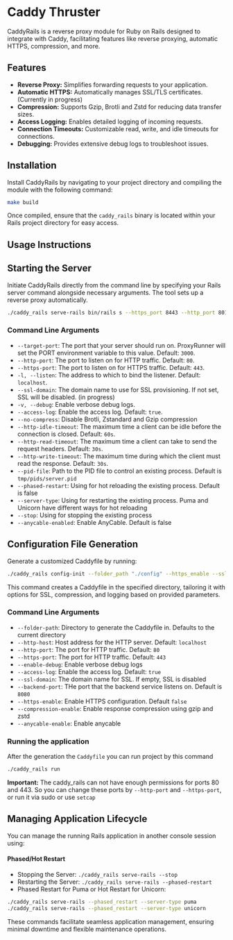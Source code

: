 # Caddy Thruster

CaddyRails is a reverse proxy module for Ruby on Rails designed to integrate with Caddy, facilitating features like reverse proxying, automatic HTTPS, compression, and more.

## Features

- **Reverse Proxy:** Simplifies forwarding requests to your application.
- **Automatic HTTPS:** Automatically manages SSL/TLS certificates. (Currently in progress)
- **Compression:** Supports Gzip, Brotli and Zstd for reducing data transfer sizes.
- **Access Logging:** Enables detailed logging of incoming requests.
- **Connection Timeouts:** Customizable read, write, and idle timeouts for connections.
- **Debugging:** Provides extensive debug logs to troubleshoot issues.

## Installation

Install CaddyRails by navigating to your project directory and compiling the module with the following command:

```bash
make build
```

Once compiled, ensure that the `caddy_rails` binary is located within your Rails project directory for easy access.

## Usage Instructions

## Starting the Server
Initiate CaddyRails directly from the command line by specifying your Rails server command alongside necessary arguments. 
The tool sets up a reverse proxy automatically.

```bash
./caddy_rails serve-rails bin/rails s --https_port 8443 --http_port 8012 --target_port 3000
```

### Command Line Arguments
- `--target-port`: The port that your server should run on.  ProxyRunner will set the PORT environment variable to this value. Default: `3000`.
- `--http-port`: The port to listen on for HTTP traffic. Default: `80`.
- `--https-port`: The port to listen on for HTTPS traffic. Default: `443`.
- `-l, --listen`: The address to which to bind the listener. Default: `localhost`.
- `--ssl-domain`: The domain name to use for SSL provisioning. If not set, SSL will be disabled. (in progress)
- `-v, --debug`: Enable verbose debug logs.
- `--access-log`: Enable the access log. Default: `true`.
- `--no-compress`: Disable Brotli, Zstandard and Gzip compression
- `--http-idle-timeout`: The maximum time a client can be idle before the connection is closed. Default: `60s`.
- `--http-read-timeout`: The maximum time a client can take to send the request headers. Default: `30s`.
- `--http-write-timeout`: The maximum time during which the client must read the response. Default: `30s`.
- `--pid-file`: Path to the PID file to control an existing process. Default is `tmp/pids/server.pid`
- `--phased-restart`: Using for hot reloading the existing process. Default is false
- `--server-type`: Using for restarting the existing process. Puma and Unicorn have different ways for hot reloading
- `--stop`: Using for stopping the existing process
- `--anycable-enabled`: Enable AnyCable. Default is false

## Configuration File Generation
Generate a customized Caddyfile by running:

```bash
./caddy_rails config-init --folder_path "./config" --https_enable --ssl-domain localhost
```

This command creates a Caddyfile in the specified directory, tailoring it with options for SSL, compression, and logging based on provided parameters.

### Command Line Arguments
- `--folder-path`: Directory to generate the Caddyfile in. Defaults to the current directory
- `--http-host`: Host address for the HTTP server. Default: `localhost`
- `--http-port`: The port for HTTP traffic. Default: `80`
- `--https-port`: The port for HTTP traffic. Default: `443`
- `--enable-debug`: Enable verbose debug logs
- `--access-log`: Enable the access log. Default: `true`
- `--ssl-domain`: The domain name for SSL. If empty, SSL is disabled
- `--backend-port`: THe port that the backend service listens on. Default is `8080`
- `--https-enable`: Enable HTTPS configuration. Default `false`
- `--compression-enable`: Enable response compression using gzip and zstd
- `--anycable-enable`: Enable anycable

### Running the application

After the generation the `Caddyfile` you can run project by this command

```bash
./caddy_rails run
```

**Important:** The caddy_rails can not have enough permissions for ports 80 and 443.
So you can change these ports by `--http-port` and `--https-port`, or run it via sudo or use `setcap`

## Managing Application Lifecycle
You can manage the running Rails application in another console session using:

#### Phased/Hot Restart
- Stopping the Server: `./caddy_rails serve-rails --stop`
- Restarting the Server: `./caddy_rails serve-rails --phased-restart`
- Phased Restart for Puma or Hot Restart for Unicorn:
```bash
./caddy_rails serve-rails --phased_restart --server-type puma
./caddy_rails serve-rails --phased_restart --server-type unicorn 
```

These commands facilitate seamless application management, ensuring minimal downtime and flexible maintenance operations.

